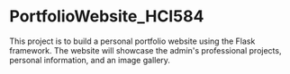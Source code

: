 # PortfolioWebsite_HCI584
 This project is to build a personal portfolio website using the Flask framework. The website will showcase the admin's professional projects, personal information, and an image gallery.

